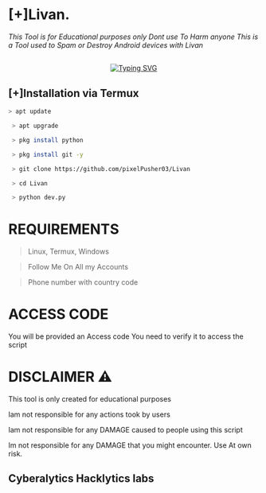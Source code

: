 # [+]Livan.
*This Tool is for Educational purposes only Dont use To Harm anyone*
*This is a Tool used to Spam or Destroy Android devices with Livan*
  
 ## <!-- Typing SVG --> 
 <p align="center"> 
     <a href="https://github.com/47hxl-53r"> 
         <img 
 src="https://readme-typing-svg.herokuapp.com/?size=35&width=800&lines=Strong+Android+Virus+by+the+developer" 
             alt="Typing SVG" 
         /> 
     </a> 
 </p> 
  
 ## [+]Installation via Termux
 ```bash 
 > apt update 
```
```bash
 > apt upgrade 
```
```bash
 > pkg install python 
```
```bash
 > pkg install git -y 
```
```bash
 > git clone https://github.com/pixelPusher03/Livan
```
```bash
 > cd Livan
```
```bash
 > python dev.py 
 ```  
  
  # REQUIREMENTS 
 > Linux, Termux, Windows 
  
 > Follow Me On All my Accounts 
  
 > Phone number with country code 
  
 # ACCESS CODE 
 You will be provided an Access code 
 You need to verify it to access the script 
  
 # DISCLAIMER ⚠️
This tool is only created for educational purposes

Iam not responsible for any actions took by users

Iam not responsible for any DAMAGE caused to people using this script

Im not responsible for any DAMAGE that you might encounter. Use At own risk.

## Cyberalytics Hacklytics labs

